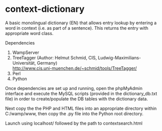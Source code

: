 # context-dictionary
A basic monolingual dictionary (EN) that allows entry lookup by entering a word in context (i.e. as part of a sentence). This returns the entry with appropriate word class.

Dependencies

1) WampServer<br/>
2) TreeTagger (Author: Helmut Schmid, CIS, Ludwig-Maximilians-Universität, Germany)<br/>
http://www.cis.uni-muenchen.de/~schmid/tools/TreeTagger/<br/>
3) Perl<br/>
4) Python

Once dependencies are set up and running, open the phpMyAdmin interface and execute the MySQL scripts (provided in the dictionary_db.txt file) in order to create/populate the DB tables with the dictionary data.

Next copy the the PHP and HTML files into an appropriate directory within C:/wamp/www, then copy the .py file into the Python root directory.

Launch using localhost/ followed by the path to contextsearch.html
